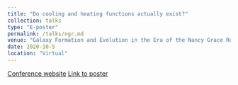 ```yaml
---
title: "Do cooling and heating functions actually exist?"
collection: talks
type: "E-poster"
permalink: /talks/ngr.md
venue: "Galaxy Formation and Evolution in the Era of the Nancy Grace Roman Space Telescope Conference"
date: 2020-10-5
location: "Virtual"
---
```


<a href = 'https://www.stsci.edu/contents/events/stsci/2020/october/galaxy-formation-and-evolution-in-the-era-of-the-nancy-grace-roman-space-telescope'>Conference website</a>
<a href = 'https://zenodo.org/records/4488084'>Link to poster</a>
